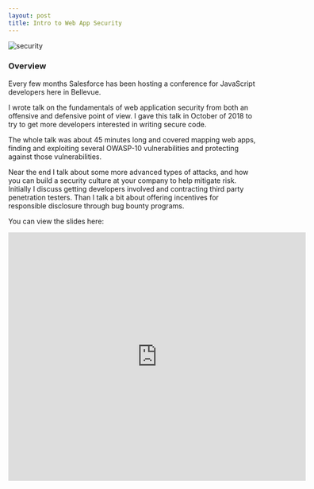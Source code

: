 ```yaml
---
layout: post
title: Intro to Web App Security
---
```


<img src="{{ site.baseurl }}/assets/2018-11-08/img.png" alt="security"/>

### Overview
Every few months Salesforce has been hosting a conference for JavaScript developers here in Bellevue. 
  
I wrote talk on the fundamentals of web application security from both an offensive and defensive point of view. I gave this talk in October of 2018 to try to get more developers interested in writing secure code.

The whole talk was about 45 minutes long and covered mapping web apps, finding and exploiting several OWASP-10 vulnerabilities and protecting against those vulnerabilities. 

Near the end I talk about some more advanced types of attacks, and how you can build a security culture at your company to help mitigate risk. Initially I discuss getting developers involved and contracting third party penetration testers. Than I talk a bit about offering incentives for responsible disclosure through bug bounty programs.

You can view the slides here:

<iframe src="https://docs.google.com/gview?url=https://www.andrewhoffman.me/assets/2018-11-08/ppt.pdf&embedded=true" style="width:600px; height:500px;" frameborder="0"></iframe>